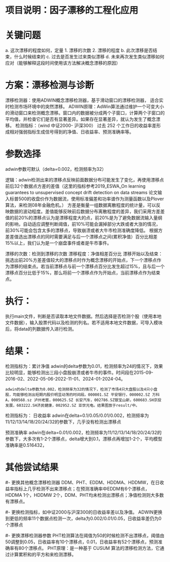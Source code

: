 # 项目说明：因子漂移的工程化应用

# 关键问题
a. 这次漂移的程度如何，定量
    1. 漂移的次数
    2. 漂移的程度
b. 此次漂移是否结束，什么时候结束的
c. 过去是否发生过来类似漂移
d. 未来再次发生类似漂移如何应对（能够解释这段时间使用该方法解决概念漂移的原因）

# 方案：漂移检测与诊断
漂移检测器：使用ADWIN概念漂移检测器，基于滑动窗口的漂移检测器， 适合实时检测市场环境中的突然漂移。
    ADWIN原理：AdWin算法通过维护一个可变大小的滑动窗口来检测概念漂移。窗口内的数据被分成两个子窗口，计算两个子窗口的平均值，并检查它们是否有显著差异。如果存在显著差异，就认为发生了概念漂移。
检测指标：（wind 中证2000- 沪深300） 过去 252 个工作日的收益率差形成相对强弱指标生成信号得到的净值、日收益率、预测准确率等。

# 参数选择
adwin参数可默认（delta=0.002，检测频率为32）

逻辑：adwin检测出来的漂移点反映前面数据分布可能发生了变化，再使用漂移点前后32个数据点方差的差值（这里的指标参考2019_ESWA_On learning guarantees to unsupervised concept drift detection on data streams 论文输入标普500的收盘价作为数据流，使用标准偏差和功率谱作为测量函数以及Plover算法，来检测08年金融危机。）
方差是衡量一组数据离散程度的统计量，可以反映数据的波动程度。差值能够反映前后数据分布离散程度的差异，我们采用方差差值的前20%的漂移点认为是漂移程度大的点，前20%是为了避免数据流输入量纲的影响，自动适应调整判断阈值，前10%可能会漏掉部分大跌或者大涨的情况，前30%可能会包含太多的漂移点，导致崩溃或者大牛市检测准确度降低。
根据方差差值选出漂移点的同时需要满足与后一个漂移点之间(累积净值）百分比相差15%以上，我们认为是一个崩盘事件或者是牛市事件。

漂移的次数：检测到漂移的次数
漂移程度：净值相差百分比
漂移开始以及结束：挑选出前20%方差差值较大的漂移点时作为概念漂移的开始点，下一个漂移点作为漂移的结束点。若当前漂移点与前一个漂移点百分比发生超过15%，且与后一个漂移点百分比低于15%，那么将前一个漂移点作为开始点，当前漂移点作为结束点。

# 执行：
执行main文件，判断是否读取本地文件数据。然后选择是否检测个股（使用本地文件数据），输入股票代码以及检测的列名。若不适用本地文件数据，可导入模块后，将data的列数据传入进行检测。

# 结果：
检测指标为：累计净值
    adwin的delta参数为0.01，检测频率为24的情况下，效果比较明显，能够检测出三段小盘股崩溃或者牛市的事件。时间段在2015-09-2016-02、2022-05-06-2022-11-01、2024-01-2024-04。
    
    adwin的delta参数为0.002，检测频率为32的情况下，检测了市场4只大盘股以及4只小盘股，均能够检测出短期内股价明显动荡的时间段。000001.SZ 平安银行，000002.SZ 万科A，000568.sz 泸州老窖，000625.SZ 长安汽车，002786.SZ银宝山新，600683.SH京投发展，603222.SH济民健康，002952.SZ 亚世光电。结果图放于result/中。
    
检测指标为：
日收益率
    adwin在delta=0.1/0.05/0.01/0.002，检测频率为11/12/13/14/18/20/24/32的参数下，几乎没有检测出漂移点
    
预测准确率
    adwin在delta=0.01/0.002，检测频率为11/12/13/14/18/20/24/32的参数下，大多次有1-2个漂移点，delta增大到0.1，漂移点再增加1-2个，平均模型准确率是0.516432，

# 其他尝试结果
#- 更换其他概念漂移检测器
    DDM、PHT、EDDM、HDDMA、HDDMW，在日收益率指标上几乎检测不出来漂移点；在预测准确率中EDDM有6个漂移点，HDDMA 1个，HDDMW 2个，DDM、PHT均未检测出漂移点；净值检测则大多数有漂移点。

#- 更换检测指标，如中证2000与沪深300的日收益率差以及净值。
    ADWIN更换到更低的频率11个数据点检测一次，delta为0.002/0.01/0.05，日收益率差仍为0个漂移点

#- 更换漂移检测器参数
    PHT检测算法在阈值为50的时候检测不出漂移点，阈值由50调整到0.05，日收益率有10个漂移点，0.01，日收益率有52个漂移点，预测准确率有80个漂移点。
        PHT原理：是一种基于 CUSUM 算法的漂移检测方法，它通过计算累积和的平方和来检测漂移。


